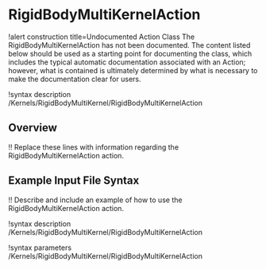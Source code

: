 # RigidBodyMultiKernelAction

!alert construction title=Undocumented Action Class
The RigidBodyMultiKernelAction has not been documented. The content listed below should be used as a starting point for
documenting the class, which includes the typical automatic documentation associated with an Action;
however, what is contained is ultimately determined by what is necessary to make the documentation
clear for users.

!syntax description /Kernels/RigidBodyMultiKernel/RigidBodyMultiKernelAction

## Overview

!! Replace these lines with information regarding the RigidBodyMultiKernelAction action.

## Example Input File Syntax

!! Describe and include an example of how to use the RigidBodyMultiKernelAction action.

!syntax description /Kernels/RigidBodyMultiKernel/RigidBodyMultiKernelAction

!syntax parameters /Kernels/RigidBodyMultiKernel/RigidBodyMultiKernelAction
